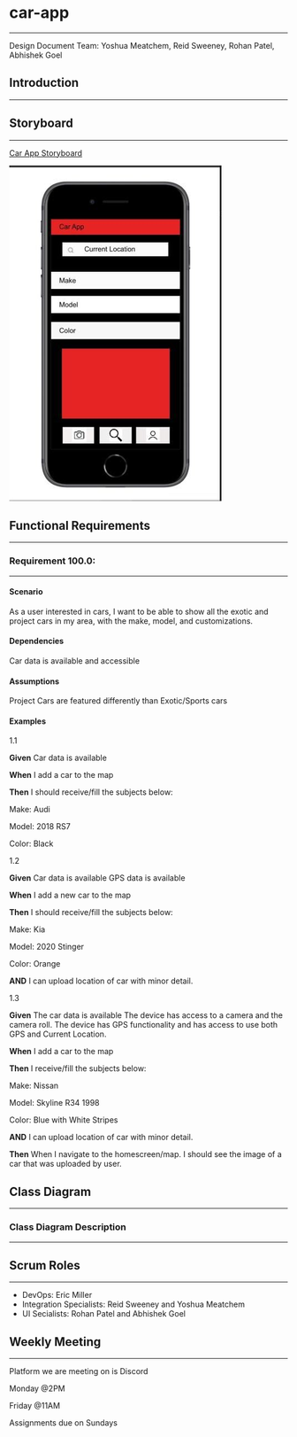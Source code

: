 # car-app
---
Design Document 
Team: Yoshua Meatchem, Reid Sweeney, Rohan Patel, Abhishek Goel

## Introduction
---

## Storyboard
---

[Car App Storyboard](https://projects.invisionapp.com/freehand/document/fHbLFga4v)  


![MyCarAppFirstScreen](CarAppFirstImage.JPG)

## Functional Requirements
---

### Requirement 100.0: 
---

#### Scenario

As a user interested in cars, I want to be able to show all the exotic and project cars in my area, with the make, model, and customizations.

#### Dependencies

Car data is available and accessible

#### Assumptions

Project Cars are featured differently than Exotic/Sports cars

#### Examples

1.1  

**Given** Car data is available 

**When**  I add a car to the map  

**Then** I should receive/fill the subjects below:  

Make: Audi

Model: 2018 RS7

Color: Black


1.2  

**Given** Car data is available
          GPS data is available

**When**  I add a new car to the map 

**Then** I should receive/fill the subjects below:   

Make: Kia

Model: 2020 Stinger

Color: Orange

**AND** I can upload location of car with minor detail.

1.3  

**Given** The car data is available
          The device has access to a camera and the camera roll. 
	        The device has GPS functionality and has access to use both GPS and Current Location. 
          
**When** I add a car to the map

**Then** I receive/fill the subjects below:

Make: Nissan

Model: Skyline R34 1998

Color: Blue with White Stripes

**AND** I can upload location of car with minor detail.

**Then** When I navigate to the homescreen/map. I should see the image of a car that was uploaded by user. 

## Class Diagram
---

### Class Diagram Description
---

## Scrum Roles
---
- DevOps: Eric Miller
- Integration Specialists: Reid Sweeney and Yoshua Meatchem 
- UI Secialists: Rohan Patel and Abhishek Goel

## Weekly Meeting 
---
Platform we are meeting on is Discord

Monday @2PM

Friday @11AM

Assignments due on Sundays
